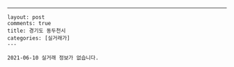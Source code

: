 ---
    layout: post
    comments: true
    title: 경기도 동두천시
    categories: [실거래가]
    ---

    2021-06-10 실거래 정보가 없습니다.

    